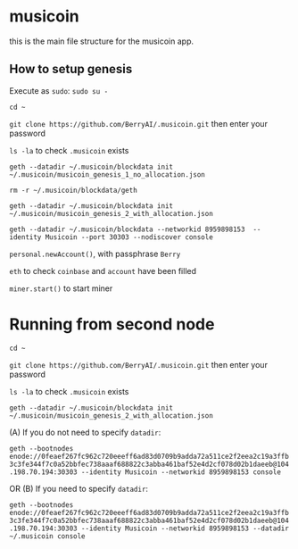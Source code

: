 # musicoin

this is the main file structure for the musicoin app.


## How to setup genesis

Execute as `sudo`:
`sudo su -`

`cd ~`

`git clone https://github.com/BerryAI/.musicoin.git` then enter your password

`ls -la` to check `.musicoin` exists

`geth --datadir ~/.musicoin/blockdata init ~/.musicoin/musicoin_genesis_1_no_allocation.json`

`rm -r ~/.musicoin/blockdata/geth`

`geth --datadir ~/.musicoin/blockdata init ~/.musicoin/musicoin_genesis_2_with_allocation.json`


`geth --datadir ~/.musicoin/blockdata --networkid 8959898153  --identity Musicoin --port 30303 --nodiscover console`

`personal.newAccount()`, with passphrase `Berry`

`eth` to check `coinbase` and `account` have been filled

`miner.start()` to start miner



# Running from second node

`cd ~`

`git clone https://github.com/BerryAI/.musicoin.git` then enter your password

`ls -la` to check `.musicoin` exists

`geth --datadir ~/.musicoin/blockdata init ~/.musicoin/musicoin_genesis_2_with_allocation.json`

(A) If you do not need to specify `datadir`:

`geth --bootnodes enode://0feaef267fc962c720eeeff6ad83d0709b9adda72a511ce2f2eea2c19a3ffb3c3fe344f7c0a52bbfec738aaaf688822c3abba461baf52e4d2cf078d02b1daeeb@104.198.70.194:30303 --identity Musicoin --networkid 8959898153 console`

OR (B) If you need to specify `datadir`:

`geth --bootnodes enode://0feaef267fc962c720eeeff6ad83d0709b9adda72a511ce2f2eea2c19a3ffb3c3fe344f7c0a52bbfec738aaaf688822c3abba461baf52e4d2cf078d02b1daeeb@104.198.70.194:30303 --identity Musicoin --networkid 8959898153 --datadir ~/.musicoin console`


